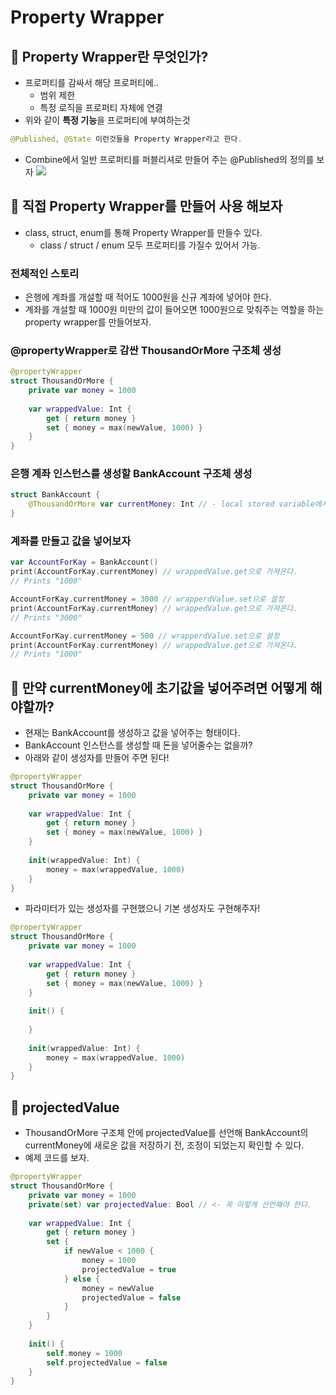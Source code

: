 # Property Wrapper

## 🍎 Property Wrapper란 무엇인가?
- 프로퍼티를 감싸서 해당 프로퍼티에..
    - 범위 제한
    - 특정 로직을 프로퍼티 자체에 연결
- 위와 같이 **특정 기능**을 프로퍼티에 부여하는것
```swift
@Published, @State 이런것들을 Property Wrapper라고 한다.
```
- Combine에서 일반 프로퍼티를 퍼블리셔로 만들어 주는 @Published의 정의를 보자
![](https://i.imgur.com/aTV0MUb.png)
 
## 🍎 직접 Property Wrapper를 만들어 사용 해보자
- class, struct, enum를 통해 Property Wrapper를 만들수 있다.
    - class / struct / enum 모두 프로퍼티를 가질수 있어서 가능.
### 전체적인 스토리
- 은행에 계좌를 개설할 때 적어도 1000원을 신규 계좌에 넣어야 한다.
- 계좌를 개설할 때 1000원 미만의 값이 들어오면 1000원으로 맞춰주는 역할을 하는 property wrapper를 만들어보자.

### @propertyWrapper로 감싼 ThousandOrMore 구조체 생성
```swift
@propertyWrapper
struct ThousandOrMore {
    private var money = 1000
    
    var wrappedValue: Int {
        get { return money }
        set { money = max(newValue, 1000) }
    }
}
```

### 은행 계좌 인스턴스를 생성할 BankAccount 구조체 생성
```swift
struct BankAccount {
    @ThousandOrMore var currentMoney: Int // - local stored variable에서만 사용 가능
}
```

### 계좌를 만들고 값을 넣어보자
```swift
var AccountForKay = BankAccount()
print(AccountForKay.currentMoney) // wrappedValue.get으로 가져온다.
// Prints "1000"

AccountForKay.currentMoney = 3000 // wrapperdValue.set으로 설정
print(AccountForKay.currentMoney) // wrappedValue.get으로 가져온다.
// Prints "3000"

AccountForKay.currentMoney = 500 // wrapperdValue.set으로 설정
print(AccountForKay.currentMoney) // wrappedValue.get으로 가져온다.
// Prints "1000"
```

## 🍎 만약 currentMoney에 초기값을 넣어주려면 어떻게 해야할까?
- 현재는 BankAccount를 생성하고 값을 넣어주는 형태이다.
- BankAccount 인스턴스를 생성할 때 돈을 넣어줄수는 없을까?
- 아래와 같이 생성자를 만들어 주면 된다!
```swift
@propertyWrapper
struct ThousandOrMore {
    private var money = 1000
    
    var wrappedValue: Int {
        get { return money }
        set { money = max(newValue, 1000) }
    }
    
    init(wrappedValue: Int) {
        money = max(wrappedValue, 1000)
    }
}
```
- 파라미터가 있는 생성자를 구현했으니 기본 생성자도 구현해주자!
```swift
@propertyWrapper
struct ThousandOrMore {
    private var money = 1000
    
    var wrappedValue: Int {
        get { return money }
        set { money = max(newValue, 1000) }
    }
    
    init() {
        
    }
    
    init(wrappedValue: Int) {
        money = max(wrappedValue, 1000)
    }
}
```

## 🍎 projectedValue
- ThousandOrMore 구조체 안에 projectedValue를 선언해 BankAccount의 currentMoney에 새로운 값을 저장하기 전, 조정이 되었는지 확인할 수 있다.
- 예제 코드를 보자.

```swift
@propertyWrapper
struct ThousandOrMore {
    private var money = 1000
    private(set) var projectedValue: Bool // <- 꼭 이렇게 선언해야 한다.
    
    var wrappedValue: Int {
        get { return money }
        set {
            if newValue < 1000 {
                money = 1000
                projectedValue = true
            } else {
                money = newValue
                projectedValue = false
            }
        }
    }
    
    init() {
        self.money = 1000
        self.projectedValue = false
    }
}
```
